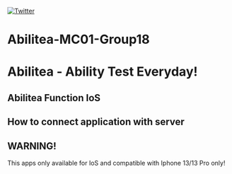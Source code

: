 <p align="left">
  <a href="https://twitter.com/iolardemartini" target="_blank">
    <img src="https://www.gifcen.com/wp-content/uploads/2021/07/.gif" alt="Twitter"/>
  </a>
</p>

# Abilitea-MC01-Group18

# Abilitea - Ability Test Everyday!


## Abilitea Function IoS


## How to connect application with server

## WARNING!
This apps only available for IoS and compatible with Iphone 13/13 Pro only!
